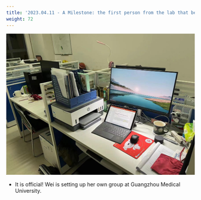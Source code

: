 ```yaml
---
title: '2023.04.11 - A Milestone: the first person from the lab that becomes independent. Congratulations to Wei on getting a PI position at GMU.'
weight: 72
---
```


![](/labpics/2023/20230411.jpg)

- It is official! Wei is setting up her own group at Guangzhou Medical University.